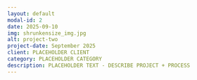 ```yaml
---
layout: default
modal-id: 2
date: 2025-09-10
img: shrunkensize_img.jpg
alt: project-two
project-date: September 2025
client: PLACEHOLDER CLIENT
category: PLACEHOLDER CATEGORY
description: PLACEHOLDER TEXT - DESCRIBE PROJECT + PROCESS
---
```

